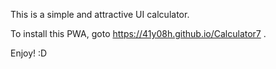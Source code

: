 This is a simple and attractive UI calculator.

To install this PWA, goto https://41y08h.github.io/Calculator7 .

Enjoy! :D
